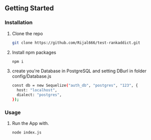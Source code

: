 ## Getting Started

### Installation

1. Clone the repo
   ```sh
   git clone https://github.com/Rijal666/test-rankaddict.git
   ```
2. Install npm packages
   ```sh
   npm i
   ```
3. create you're Database in PostgreSQL and setting DBurl in folder config/Database.js
   ```sh
   const db = new Sequelize("auth_db", "postgres", "123", {
     host: "localhost",
     dialect: "postgres",
   });
   ```

### Usage

1. Run the App with.

   ```sh
   node index.js
   ```
